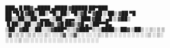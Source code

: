  
███▄    █  ██▓  ▄████   ▄████ ▓█████  ██▀███  
 ██ ▀█   █ ▓██▒ ██▒ ▀█▒ ██▒ ▀█▒▓█   ▀ ▓██ ▒ ██▒
▓██  ▀█ ██▒▒██▒▒██░▄▄▄░▒██░▄▄▄░▒███   ▓██ ░▄█ ▒
▓██▒  ▐▌██▒░██░░▓█  ██▓░▓█  ██▓▒▓█  ▄ ▒██▀▀█▄  
▒██░   ▓██░░██░░▒▓███▀▒░▒▓███▀▒░▒████▒░██▓ ▒██▒
░ ▒░   ▒ ▒ ░▓   ░▒   ▒  ░▒   ▒ ░░ ▒░ ░░ ▒▓ ░▒▓░
░ ░░   ░ ▒░ ▒ ░  ░   ░   ░   ░  ░ ░  ░  ░▒ ░ ▒░
   ░   ░ ░  ▒ ░░ ░   ░ ░ ░   ░    ░     ░░   ░ 
         ░  ░        ░       ░    ░  ░   ░     
                                               

